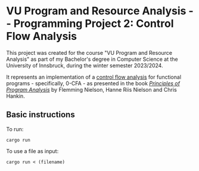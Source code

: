 # VU Program and Resource Analysis -- Programming Project 2: Control Flow Analysis

This project was created for the course "VU Program and Resource Analysis" as
part of my Bachelor's degree in Computer Science at the University of Innsbruck,
during the winter semester 2023/2024.

It represents an implementation of a
[control flow analysis](https://en.wikipedia.org/wiki/Control_flow_analysis) for
functional programs - specifically, 0-CFA - as presented in the book
[_Principles of Program Analysis_](https://link.springer.com/book/10.1007/978-3-662-03811-6)
by Flemming Nielson, Hanne Riis Nielson and Chris Hankin.

## Basic instructions

To run:

```
cargo run
```

To use a file as input:

```
cargo run < (filename)
```
